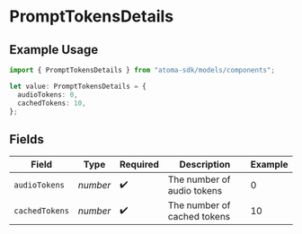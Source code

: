 # PromptTokensDetails

## Example Usage

```typescript
import { PromptTokensDetails } from "atoma-sdk/models/components";

let value: PromptTokensDetails = {
  audioTokens: 0,
  cachedTokens: 10,
};
```

## Fields

| Field                       | Type                        | Required                    | Description                 | Example                     |
| --------------------------- | --------------------------- | --------------------------- | --------------------------- | --------------------------- |
| `audioTokens`               | *number*                    | :heavy_check_mark:          | The number of audio tokens  | 0                           |
| `cachedTokens`              | *number*                    | :heavy_check_mark:          | The number of cached tokens | 10                          |